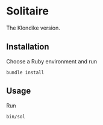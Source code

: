 # Solitaire
The Klondike version.

## Installation
Choose a Ruby environment and run

    bundle install

## Usage
Run

    bin/sol
